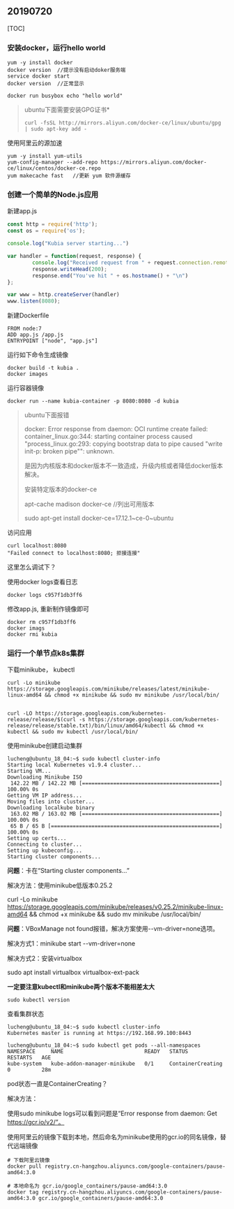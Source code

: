 ## 20190720

[TOC]

### 安装docker，运行hello world

```shell
yum -y install docker
docker version  //提示没有启动doker服务端
service docker start
docker version  //正常显示

docker run busybox echo "hello world"
```

>ubuntu下面需要安装GPG证书*
>
>```
>curl -fsSL http://mirrors.aliyun.com/docker-ce/linux/ubuntu/gpg | sudo apt-key add -
>```



使用阿里云的源加速

```
yum -y install yum-utils
yum-config-manager --add-repo https://mirrors.aliyun.com/docker-ce/linux/centos/docker-ce.repo
yum makecache fast   //更新 yum 软件源缓存
```



### 创建一个简单的Node.js应用

新建app.js

```javascript
const http = require('http');
const os = require('os');

console.log("Kubia server starting...")

var handler = function(request, response) {
        console.log("Received request from " + request.connection.remoteAddress);
        response.writeHead(200);
        response.end("You've hit " + os.hostname() + "\n")
};

var www = http.createServer(handler)
www.listen(8080);
```

新建Dockerfile

```
FROM node:7
ADD app.js /app.js
ENTRYPOINT ["node", "app.js"]
```

运行如下命令生成镜像

```shell
docker build -t kubia .
docker images
```

运行容器镜像

```shell
docker run --name kubia-container -p 8080:8080 -d kubia
```

>
>
>ubuntu下面报错
>
>docker: Error response from daemon: OCI runtime create failed: container_linux.go:344: starting container process caused "process_linux.go:293: copying bootstrap data to pipe caused "write init-p: broken pipe"": unknown.
>
>是因为内核版本和docker版本不一致造成，升级内核或者降低docker版本解决。
>
>安装特定版本的docker-ce
>
>apt-cache madison docker-ce   //列出可用版本
>
>sudo apt-get install docker-ce=17.12.1~ce-0~ubuntu

访问应用

```shell
curl localhost:8080
"Failed connect to localhost:8080; 拒接连接"
```

这里怎么调试下？

使用docker logs查看日志

```
docker logs c957f1db3ff6
```

修改app.js, 重新制作镜像即可

```shell
docker rm c957f1db3ff6
docker imags
docker rmi kubia
```

### 运行一个单节点k8s集群

下载minikube， kubectl

```
curl -Lo minikube https://storage.googleapis.com/minikube/releases/latest/minikube-linux-amd64 && chmod +x minikube && sudo mv minikube /usr/local/bin/


curl -LO https://storage.googleapis.com/kubernetes-release/release/$(curl -s https://storage.googleapis.com/kubernetes-release/release/stable.txt)/bin/linux/amd64/kubectl && chmod +x kubectl && sudo mv kubectl /usr/local/bin/
```

使用minikube创建启动集群

```
lucheng@ubuntu_18_04:~$ sudo kubectl cluster-info
Starting local Kubernetes v1.9.4 cluster...
Starting VM...
Downloading Minikube ISO
 142.22 MB / 142.22 MB [============================================] 100.00% 0s
Getting VM IP address...
Moving files into cluster...
Downloading localkube binary
 163.02 MB / 163.02 MB [============================================] 100.00% 0s
 65 B / 65 B [======================================================] 100.00% 0s
Setting up certs...
Connecting to cluster...
Setting up kubeconfig...
Starting cluster components...
```

**问题**：卡在“Starting cluster components...”

解决方法：使用minikube低版本0.25.2

curl -Lo minikube https://storage.googleapis.com/minikube/releases/v0.25.2/minikube-linux-amd64 && chmod +x minikube && sudo mv minikube /usr/local/bin/

**问题**：VBoxManage not found报错，解决方案使用--vm-driver=none选项。

解决方式1：minikube start --vm-driver=none

解决方式2：安装virtualbox

sudo apt install virtualbox virtualbox-ext-pack



**一定要注意kubectl和minikube两个版本不能相差太大**

```
sudo kubectl version
```



查看集群状态

```
lucheng@ubuntu_18_04:~$ sudo kubectl cluster-info
Kubernetes master is running at https://192.168.99.100:8443

lucheng@ubuntu_18_04:~$ sudo kubectl get pods --all-namespaces
NAMESPACE     NAME                          READY   STATUS              RESTARTS   AGE
kube-system   kube-addon-manager-minikube   0/1     ContainerCreating   0          28m
```



pod状态一直是ContainerCreating？

解决方法：

使用sudo minikube logs可以看到问题是“Error response from daemon: Get https://gcr.io/v2/”。

使用阿里云的镜像下载到本地，然后命名为minikube使用的gcr.io的同名镜像，替代远端镜像

```
# 下载阿里云镜像
docker pull registry.cn-hangzhou.aliyuncs.com/google-containers/pause-amd64:3.0

# 本地命名为 gcr.io/google_containers/pause-amd64:3.0
docker tag registry.cn-hangzhou.aliyuncs.com/google-containers/pause-amd64:3.0 gcr.io/google_containers/pause-amd64:3.0
```
